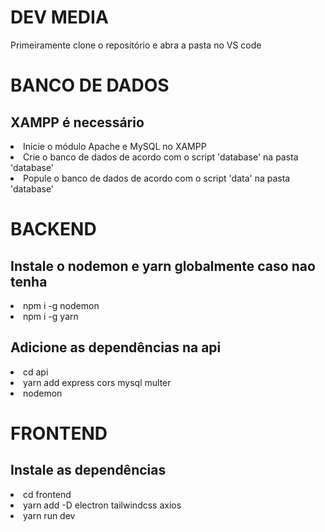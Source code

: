 # DEV MEDIA

Primeiramente clone o repositório e abra a pasta no VS code

<h1>BANCO DE DADOS</h1>
<h2>XAMPP é necessário</h2>
<li>Inicie o módulo Apache e MySQL no XAMPP</li>
<li>Crie o banco de dados de acordo com o script 'database' na pasta 'database'</li>
<li>Popule o banco de dados de acordo com o script 'data' na pasta 'database'</li>

<h1>BACKEND</h1>
<h2>Instale o nodemon e yarn globalmente caso nao tenha</h2>
<li>npm i -g nodemon</li>
<li>npm i -g yarn</li>
<h2>Adicione as dependências na api</h2>
<li>cd api</li>
<li>yarn add express cors mysql multer</li>
<li>nodemon</li>

<h1>FRONTEND</h1>
<h2>Instale as dependências</h2>
<li>cd frontend</li>
<li>yarn add -D electron tailwindcss axios</li>
<li>yarn run dev</li>
